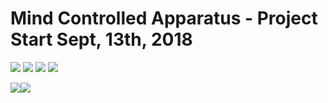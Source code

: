 # Mind Controlled Apparatus  - Project Start Sept, 13th, 2018

<img src=https://github.com/RubensZimbres/Repo-2018/blob/master/Mind-Controlled-Apparatus/Pictures/muse0.JPG>

<img src=https://github.com/RubensZimbres/Repo-2018/blob/master/Mind-Controlled-Apparatus/Pictures/muse1.JPG>  

<img src=https://github.com/RubensZimbres/Repo-2018/blob/master/Mind-Controlled-Apparatus/Pictures/muse2.JPG>  

<img src=https://github.com/RubensZimbres/Repo-2018/blob/master/Mind-Controlled-Apparatus/Pictures/rasp.png>  

<img src=https://github.com/RubensZimbres/Repo-2018/blob/master/Mind-Controlled-Apparatus/Pictures/car0.JPG><img src=https://github.com/RubensZimbres/Repo-2018/blob/master/Mind-Controlled-Apparatus/Pictures/car1.JPG>  
